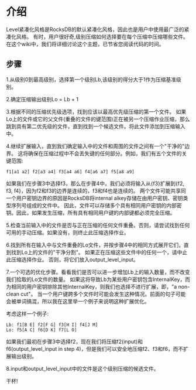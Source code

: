 # 介绍

Level紧凑化风格是RocksDB的默认紧凑化风格，因此也是用户中使用最广泛的紧凑化风格。
有时，用户很好奇,级别压缩如何选择要在每个压缩中压缩哪些文件。
在这个wiki中，我们将详细讨论这个主题，已节省您阅读代码的时间。

## 步骤

1.从级别0到最高级别，选择第一个级别Lb,该级别的得分大于1作为压缩基准级别。

2.确定压缩输出级别Lo = Lb + 1

3.根据不同的压缩优先级选项，找到应该以最高优先级压缩的第一个文件。
如果Lo上的文件或它的父文件(重叠的文件的键范围)正在被另一个压缩作业压缩，那么跳到具有第二优先级的文件，直到找到一个候选文件。将此文件添加到压缩输入中。

4.继续扩展输入，直到我们确定输入中的文件和周围的文件之间有一个"干净的"边界。
这将确保在压缩过程中不会丢失键的任何部分。例如，我们有五个文件的关键范围:

    f1[a1 a2] f2[a3 a4] f3[a4 a6] f4[a6 a7] f5[a8 a9]

如果我们在步骤3中选择f3，那么在步骤4中，我们必须将输入从{f3}扩展到{f2, f3, f4}，因为f2和f3的边界是连续的，f3和f4也是连续的。
两个文件可能共享同一个用户密钥边界的原因是RocksDB将internal alkey存储在由用户密钥、密钥类型序列号组成的文件中。
因此，文件可以存储多个具有相同用户密钥的内部密钥。因此，如果发生压缩，所有具有相同用户键的内部键都必须完全压缩。

5.检查当前输入中的文件是否与正在压缩的任何文件重叠。否则，请尝试找到任何可用的手动压缩。如果没有，则终止此压缩选择作业。

6.找到所有在输入中与文件重叠的Lo文件，并按步骤4中的相同方式展开它们，直到找到Lo上的文件的"干净分割"。
如果正在压缩这些文件中的任何一个，请中止此压缩选择作业。
否则，将它们放入output_level_input。

7.一个可选的优化步骤。看看我们是否可以进一步增加Lb上的输入数量，而不改变我们拾取的Lo文件的数量。
如果这将导致Lb为某些用户密钥包含InternalKey，而为相同的用户密钥排除其他InternalKey，则我们也选择不进行扩展，即，"a non-clean cut"。
当一个用户键跨多个文件时可能会发生这种情况。前面的句子可能会被单词搞混，所以我在这里举一个例子来说明这种扩展优化。

考虑这样一个例子:

    Lb: f1[B E] f2[F G] f3[H I] f4[J M]
    Lo: f5[A C] f6[D K] f7[L O]
 
如果我们最初在步骤3中选择f2，现在我们将压缩f2(input)和f6(output_level_input in step 4)，但是我们可以安全地压缩f2、f3和f6，而不扩展输出级别。

8.input和output_level_input中的文件是这个级别压缩的候选文件。

干杯!